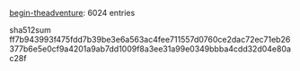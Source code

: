 [begin-theadventure](https://github.com/begin-theadventure): 6024 entries

sha512sum ff7b943993f475fdd7b39be3e6a563ac4fee711557d0760ce2dac72ec71eb26377b6e5e0cf9a4201a9ab7dd1009f8a3ee31a99e0349bbba4cdd32d04e80ac28f